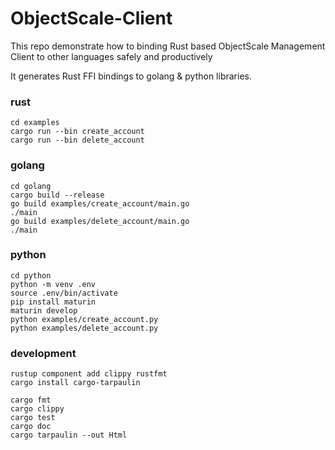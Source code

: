 # ObjectScale-Client

This repo demonstrate how to binding Rust based ObjectScale Management Client to other languages safely and productively

It generates Rust FFI bindings to golang & python libraries.

### rust

```
cd examples
cargo run --bin create_account
cargo run --bin delete_account
```

### golang

```
cd golang
cargo build --release
go build examples/create_account/main.go
./main
go build examples/delete_account/main.go
./main
```

### python

```
cd python
python -m venv .env
source .env/bin/activate
pip install maturin
maturin develop
python examples/create_account.py
python examples/delete_account.py
```

### development
```
rustup component add clippy rustfmt
cargo install cargo-tarpaulin

cargo fmt
cargo clippy
cargo test
cargo doc
cargo tarpaulin --out Html
```
